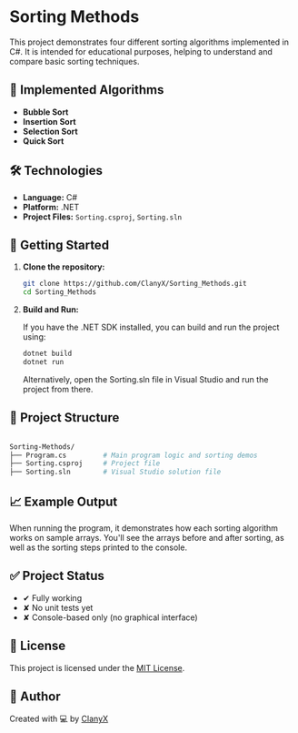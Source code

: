# Sorting Methods

This project demonstrates four different sorting algorithms implemented in C#. It is intended for educational purposes, helping to understand and compare basic sorting techniques.

## 🧠 Implemented Algorithms

- **Bubble Sort**
- **Insertion Sort**
- **Selection Sort**
- **Quick Sort**

## 🛠️ Technologies

- **Language:** C#
- **Platform:** .NET
- **Project Files:** `Sorting.csproj`, `Sorting.sln`

## 🚀 Getting Started

1. **Clone the repository:**

   ```bash
   git clone https://github.com/ClanyX/Sorting_Methods.git
   cd Sorting_Methods

2. **Build and Run:**

   If you have the .NET SDK installed, you can build and run the project using:

   ```bash
   dotnet build
   dotnet run
   ```

   Alternatively, open the Sorting.sln file in Visual Studio and run the project from there.

## 📂 Project Structure

```bash

Sorting-Methods/
├── Program.cs         # Main program logic and sorting demos
├── Sorting.csproj     # Project file
├── Sorting.sln        # Visual Studio solution file
```

## 📈 Example Output

When running the program, it demonstrates how each sorting algorithm works on sample arrays. You'll see the arrays before and after sorting, as well as the sorting steps printed to the console.

## ✅ Project Status

- ✔ Fully working  
- ✘ No unit tests yet  
- ✘ Console-based only (no graphical interface)

## 📜 License

This project is licensed under the [MIT License](LICENSE).

## 👤 Author

Created with 💻 by [ClanyX](https://github.com/ClanyX)
